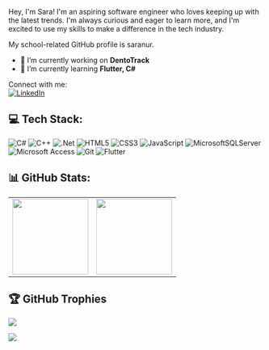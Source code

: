 

Hey, I'm Sara! I'm an aspiring software engineer who loves keeping up with the latest trends. I'm always curious and eager to learn more, and I'm excited to use my skills to make a difference in the tech industry.

My school-related GitHub profile is saranur. 


- 🔭 I’m currently working on **DentoTrack**
- 🌱 I’m currently learning **Flutter, C#**

Connect with me:<br>
[![LinkedIn](https://img.shields.io/badge/LinkedIn-%230077B5.svg?logo=linkedin&logoColor=white)](https://linkedin.com/in/nur-sara) 



## 💻 Tech Stack:
![C#](https://img.shields.io/badge/c%23-%23239120.svg?style=for-the-badge&logo=c-sharp&logoColor=white) ![C++](https://img.shields.io/badge/c++-%2300599C.svg?style=for-the-badge&logo=c%2B%2B&logoColor=white) ![.Net](https://img.shields.io/badge/.NET-5C2D91?style=for-the-badge&logo=.net&logoColor=white) ![HTML5](https://img.shields.io/badge/html5-%23E34F26.svg?style=for-the-badge&logo=html5&logoColor=white) ![CSS3](https://img.shields.io/badge/css3-%231572B6.svg?style=for-the-badge&logo=css3&logoColor=white)  ![JavaScript](https://img.shields.io/badge/javascript-%23323330.svg?style=for-the-badge&logo=javascript&logoColor=%23F7DF1E)  ![MicrosoftSQLServer](https://img.shields.io/badge/Microsoft%20SQL%20Sever-CC2927?style=for-the-badge&logo=microsoft%20sql%20server&logoColor=white) ![Microsoft Access](https://img.shields.io/badge/Microsoft%20Access-A4373A.svg?style=for-the-badge&logo=Microsoft-Access&logoColor=white) ![Git](https://img.shields.io/badge/Git-F05032.svg?style=for-the-badge&logo=Git&logoColor=white) ![Flutter](https://img.shields.io/badge/Flutter-02569B.svg?style=for-the-badge&logo=Flutter&logoColor=white) 

## 📊 GitHub Stats:

<table>
<tr>
<td>
<img src="https://github-readme-stats.vercel.app/api/top-langs/?username=sara-nur&theme=vue-dark&show_icons=true&hide_border=true&layout=compact" height="150"/>
</td>
<td>
<img src="https://github-readme-streak-stats.herokuapp.com/?user=sara-nur&theme=vue-dark&hide_border=true" height="150"/>
</td>
</tr>
</table>




## 🏆 GitHub Trophies
![](https://github-profile-trophy.vercel.app/?username=sara-nur&theme=radical&no-frame=false&no-bg=false&margin-w=4)



[![](https://visitcount.itsvg.in/api?id=sara-nur&icon=0&color=1)](https://visitcount.itsvg.in)


